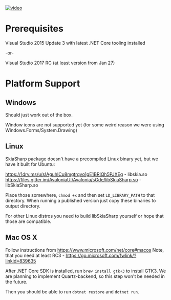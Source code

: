 [![video](https://i.ytimg.com/vi/UHEW-ZInr6A/hqdefault.jpg)](https://www.youtube.com/watch?v=UHEW-ZInr6A)

Prerequisites
=============
Visual Studio 2015 Update 3 with latest .NET Core tooling installed

-or-

Visual Studio 2017 RC (at least version from Jan 27)





Platform Support
================

Windows
-------

Should just work out of the box.

Window icons are not supported yet (for some weird reason we were using Windows.Forms/System.Drawing)


Linux
-----

SkiaSharp package doesn't have a precompiled Linux binary yet, but we have it built for Ubuntu:

https://1drv.ms/u/s!AguhICu8mgtrgvo1gE1BRIQh5PJXEg - libskia.so
https://files.gitter.im/AvaloniaUI/Avalonia/sGde/libSkiaSharp.so - libSkiaSharp.so

Place those somewhere, `chmod +x` and then set `LD_LIBRARY_PATH` to that directory. When running a published version just copy these binaries to output directory.


For other Linux distros you need to build libSkiaSharp yourself or hope that those are compatible.


Mac OS X
---

Follow instructions from https://www.microsoft.com/net/core#macos
Note, that you need at least RC3 - https://go.microsoft.com/fwlink/?linkid=839635

After .NET Core SDK is installed, run `brew install gtk+3` to install GTK3. We are planning to implement Quartz-backend, so this step won't be needed in the future.

Then you should be able to run `dotnet restore` and `dotnet run`.
